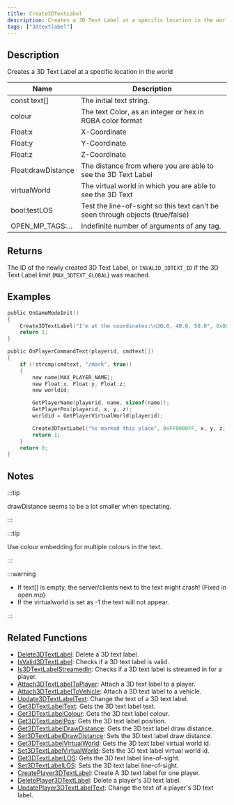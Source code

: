 ```yaml
---
title: Create3DTextLabel
description: Creates a 3D Text Label at a specific location in the world.
tags: ["3dtextlabel"]
---
```


## Description

Creates a 3D Text Label at a specific location in the world

| Name               | Description                                                                    |
| ------------------ | ------------------------------------------------------------------------------ |
| const text[]       | The initial text string.                                                       |
| colour             | The text Color, as an integer or hex in RGBA color format                      |
| Float:x            | X-Coordinate                                                                   |
| Float:y            | Y-Coordinate                                                                   |
| Float:z            | Z-Coordinate                                                                   |
| Float:drawDistance | The distance from where you are able to see the 3D Text Label                  |
| virtualWorld       | The virtual world in which you are able to see the 3D Text                     |
| bool:testLOS       | Test the line-of-sight so this text can't be seen through objects (true/false) |
| OPEN_MP_TAGS:...   | Indefinite number of arguments of any tag.                                     |

## Returns

The ID of the newly created 3D Text Label, or `INVALID_3DTEXT_ID` if the 3D Text Label limit (`MAX_3DTEXT_GLOBAL`) was reached.

## Examples

```c
public OnGameModeInit()
{
    Create3DTextLabel("I'm at the coordinates:\n30.0, 40.0, 50.0", 0x008080FF, 30.0, 40.0, 50.0, 40.0, 0, false);
    return 1;
}

public OnPlayerCommandText(playerid, cmdtext[])
{
    if (!strcmp(cmdtext, "/mark", true))
    {
        new name[MAX_PLAYER_NAME];
        new Float:x, Float:y, Float:z;
        new worldid;

        GetPlayerName(playerid, name, sizeof(name));
        GetPlayerPos(playerid, x, y, z);
        worldid = GetPlayerVirtualWorld(playerid);

        Create3DTextLabel("%s marked this place", 0xFF0000FF, x, y, z, 15.0, worldid, false, name);
        return 1;
    }
    return 0;
}
```

## Notes

:::tip

drawDistance seems to be a lot smaller when spectating.

:::

:::tip

Use colour embedding for multiple colours in the text.

:::

:::warning

- If text[] is empty, the server/clients next to the text might crash! (Fixed in open.mp)
- If the virtualworld is set as -1 the text will not appear.

:::

## Related Functions

- [Delete3DTextLabel](Delete3DTextLabel): Delete a 3D text label.
- [IsValid3DTextLabel](IsValid3DTextLabel): Checks if a 3D text label is valid.
- [Is3DTextLabelStreamedIn](Is3DTextLabelStreamedIn): Checks if a 3D text label is streamed in for a player.
- [Attach3DTextLabelToPlayer](Attach3DTextLabelToPlayer): Attach a 3D text label to a player.
- [Attach3DTextLabelToVehicle](Attach3DTextLabelToVehicle): Attach a 3D text label to a vehicle.
- [Update3DTextLabelText](Update3DTextLabelText): Change the text of a 3D text label.
- [Get3DTextLabelText](Get3DTextLabelText): Gets the 3D text label text.
- [Get3DTextLabelColour](Get3DTextLabelColour): Gets the 3D text label colour.
- [Get3DTextLabelPos](Get3DTextLabelPos): Gets the 3D text label position.
- [Get3DTextLabelDrawDistance](Get3DTextLabelDrawDistance): Gets the 3D text label draw distance.
- [Set3DTextLabelDrawDistance](Set3DTextLabelDrawDistance): Sets the 3D text label draw distance.
- [Get3DTextLabelVirtualWorld](Get3DTextLabelVirtualWorld): Gets the 3D text label virtual world id.
- [Set3DTextLabelVirtualWorld](Set3DTextLabelVirtualWorld): Sets the 3D text label virtual world id.
- [Get3DTextLabelLOS](Get3DTextLabelLOS): Gets the 3D text label line-of-sight.
- [Set3DTextLabelLOS](Set3DTextLabelLOS): Sets the 3D text label line-of-sight.
- [CreatePlayer3DTextLabel](CreatePlayer3DTextLabel): Create A 3D text label for one player.
- [DeletePlayer3DTextLabel](DeletePlayer3DTextLabel): Delete a player's 3D text label.
- [UpdatePlayer3DTextLabelText](UpdatePlayer3DTextLabelText): Change the text of a player's 3D text label.
